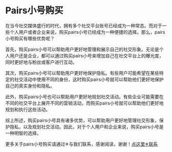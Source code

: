 # Pairs小号购买

在当今社交媒体盛行的时代，拥有多个社交平台账号已经成为一种常态。而对于一些个人用户或者企业来说，购买pairs小号已经成为一种便捷的选择。那么，pairs小号购买有哪些优势呢？

首先，购买pairs小号可以帮助用户更好地管理和展示自己的社交形象。无论是个人用户还是企业，都可以通过购买pairs小号来增加自己在社交平台上的曝光度，同时更好地与粉丝或客户进行互动。

其次，购买pairs小号可以帮助用户更好地保护隐私。有些用户可能希望在某些特定的社交活动中使用不同的身份，这时购买pairs小号就可以帮助他们更好地保护自己的真实身份和隐私。

此外，购买pairs小号也可以帮助用户更好地规划社交活动。有些企业可能需要在不同的社交平台上展开不同的营销活动，而购买pairs小号就可以帮助他们更好地规划和执行这些活动。

综上所述，购买pairs小号具有诸多优势，可以帮助用户更好地管理社交形象，保护隐私，以及规划社交活动。因此，对于个人用户和企业来说，购买pairs小号是一种明智的选择。

更多关于pairs小号购买请通过✈与我们联系，感谢阅读，谢谢！[点这里✈联系](https://111.k02.cc)